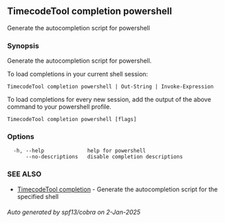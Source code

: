 ## TimecodeTool completion powershell

Generate the autocompletion script for powershell

### Synopsis

Generate the autocompletion script for powershell.

To load completions in your current shell session:

	TimecodeTool completion powershell | Out-String | Invoke-Expression

To load completions for every new session, add the output of the above command
to your powershell profile.


```
TimecodeTool completion powershell [flags]
```

### Options

```
  -h, --help              help for powershell
      --no-descriptions   disable completion descriptions
```

### SEE ALSO

* [TimecodeTool completion](TimecodeTool_completion.md)	 - Generate the autocompletion script for the specified shell

###### Auto generated by spf13/cobra on 2-Jan-2025
